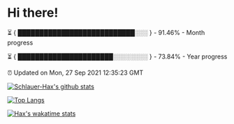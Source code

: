 # Hi there!

⏳ { ███████████████████████████░░░ } - 91.46% - Month progress

⏳ { ██████████████████████░░░░░░░░ } - 73.84% - Year progress

⏰ Updated on Mon, 27 Sep 2021 12:35:23 GMT


[![Schlauer-Hax's github stats](https://github-readme-stats.vercel.app/api?username=Schlauer-Hax&show_icons=true&theme=dark&count_private=true)](https://github.com/Schlauer-Hax)


[![Top Langs](https://github-readme-stats.vercel.app/api/top-langs/?username=Schlauer-Hax&layout=compact&theme=dark)](https://github.com/Schlauer-Hax?tab=repositories)


[![Hax's wakatime stats](https://github-readme-stats.vercel.app/api/wakatime?username=Hax&theme=dark)](https://wakatime.com/@Hax)

